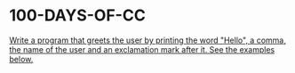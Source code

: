 # 100-DAYS-OF-CC

[Write a program that greets the user by printing the word "Hello", a comma, the name of the user and an exclamation mark after it. See the examples below.](Day001.md)
